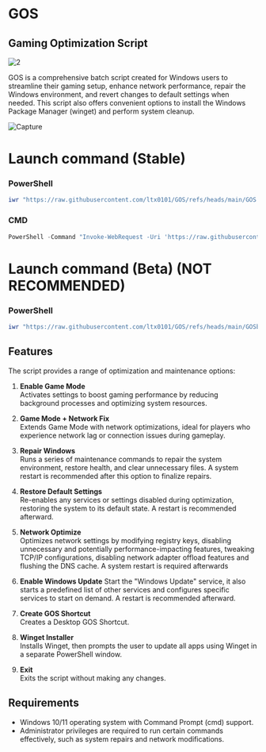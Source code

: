 # GOS
## Gaming Optimization Script
![2](https://github.com/user-attachments/assets/7c9a08cb-5b20-46ae-81af-c404b2ea79c8)




GOS is a comprehensive batch script created for Windows users to streamline their gaming setup, enhance network performance, repair the Windows environment, and revert changes to default settings when needed. This script also offers convenient options to install the Windows Package Manager (winget) and perform system cleanup.

![Capture](https://github.com/user-attachments/assets/81613314-6525-4d0b-b06a-cb5fa56b4a8f)








# Launch command (Stable)

### PowerShell
```ps1
iwr "https://raw.githubusercontent.com/ltx0101/GOS/refs/heads/main/GOS.bat" -OutFile "GOS.bat"; .\GOS.bat
```
### CMD
```ps1
PowerShell -Command "Invoke-WebRequest -Uri 'https://raw.githubusercontent.com/ltx0101/GOS/refs/heads/main/GOS.bat' -OutFile 'GOS.bat'; Start-Process -FilePath 'GOS.bat'"
```
# Launch command (Beta) **(NOT RECOMMENDED)**

### PowerShell
```ps1
iwr "https://raw.githubusercontent.com/ltx0101/GOS/refs/heads/main/GOSbeta.bat" -OutFile "GOSbeta.bat"; .\GOSbeta.bat
```



## Features

The script provides a range of optimization and maintenance options:

1. **Enable Game Mode**  
   Activates settings to boost gaming performance by reducing background processes and optimizing system resources.

2. **Game Mode + Network Fix**  
   Extends Game Mode with network optimizations, ideal for players who experience network lag or connection issues during gameplay.

3. **Repair Windows**  
   Runs a series of maintenance commands to repair the system environment, restore health, and clear unnecessary files. A system restart is recommended after this option to finalize repairs.

4. **Restore Default Settings**  
   Re-enables any services or settings disabled during optimization, restoring the system to its default state. A restart is recommended afterward.

5. **Network Optimize**  
   Optimizes network settings by modifying registry keys, disabling unnecessary and potentially performance-impacting features, tweaking TCP/IP configurations, disabling network adapter offload features and flushing the DNS cache. A system restart is required afterwards

6. **Enable Windows Update**
   Start the "Windows Update" service, it also starts a predefined list of other services and configures specific services to start on demand. A restart is recommended afterward.

7. **Create GOS Shortcut**  
   Creates a Desktop GOS Shortcut.
 
8. **Winget Installer**  
   Installs Winget, then prompts the user to update all apps using Winget in a separate PowerShell window.
   
9. **Exit**  
   Exits the script without making any changes.
## Requirements

- Windows 10/11 operating system with Command Prompt (cmd) support.
- Administrator privileges are required to run certain commands effectively, such as system repairs and network modifications.
